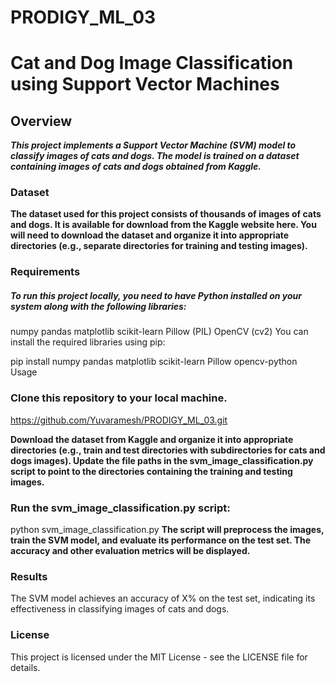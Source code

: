 # PRODIGY_ML_03
# Cat and Dog Image Classification using Support Vector Machines
## Overview
***This project implements a Support Vector Machine (SVM) model to classify images of cats and dogs. The model is trained on a dataset containing images of cats and dogs obtained from Kaggle.***

### Dataset
**The dataset used for this project consists of thousands of images of cats and dogs. It is available for download from the Kaggle website here. You will need to download the dataset and organize it into appropriate directories (e.g., separate directories for training and testing images).**

### Requirements
##### To run this project locally, you need to have Python installed on your system along with the following libraries:

numpy
pandas
matplotlib
scikit-learn
Pillow (PIL)
OpenCV (cv2)
You can install the required libraries using pip:


pip install numpy pandas matplotlib scikit-learn Pillow opencv-python
Usage
### Clone this repository to your local machine.
https://github.com/Yuvaramesh/PRODIGY_ML_03.git

**Download the dataset from Kaggle and organize it into appropriate directories (e.g., train and test directories with subdirectories for cats and dogs images).
Update the file paths in the svm_image_classification.py script to point to the directories containing the training and testing images.**
### Run the svm_image_classification.py script:

python svm_image_classification.py
**The script will preprocess the images, train the SVM model, and evaluate its performance on the test set.
The accuracy and other evaluation metrics will be displayed.**
### Results
The SVM model achieves an accuracy of X% on the test set, indicating its effectiveness in classifying images of cats and dogs.

### License
This project is licensed under the MIT License - see the LICENSE file for details.


